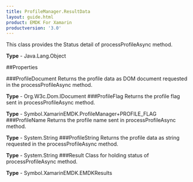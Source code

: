 ```yaml
---
title: ProfileManager.ResultData
layout: guide.html
product: EMDK For Xamarin 
productversion: '3.0' 
---
```

This class provides the Status detail of processProfileAsync method.

**Type** - Java.Lang.Object

##Properties

###ProfileDocument
Returns the profile data as DOM document requested in the processProfileAsync method.

**Type** - Org.W3c.Dom.IDocument
###ProfileFlag
Returns the profile flag sent in processProfileAsync method.

**Type** - Symbol.XamarinEMDK.ProfileManager+PROFILE_FLAG
###ProfileName
Returns the profile name sent in processProfileAsync method.

**Type** - System.String
###ProfileString
Returns the profile data as string requested in the processProfileAsync method.

**Type** - System.String
###Result
Class for holding status of processProfileAsync method.

**Type** - Symbol.XamarinEMDK.EMDKResults
